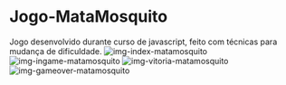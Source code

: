 # Jogo-MataMosquito
 Jogo desenvolvido durante curso de javascript, feito com técnicas para mudança de dificuldade.
![img-index-matamosquito](https://user-images.githubusercontent.com/84550220/138519791-eacb294f-f3b6-49ed-a3a9-f7ed792bcb4b.png)
![img-ingame-matamosquito](https://user-images.githubusercontent.com/84550220/138519974-e1fe533f-ed45-4153-8c1c-fb521ff5fd6e.png)
![img-vitoria-matamosquito](https://user-images.githubusercontent.com/84550220/138520532-76aff00d-6c8d-4d2c-ab55-258410938d3f.png)
![img-gameover-matamosquito](https://user-images.githubusercontent.com/84550220/138520825-e7402648-07f4-4a42-bf24-37da3b40bb2d.png)
